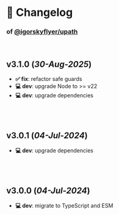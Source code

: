 # 📒 Changelog

### of [@igorskyflyer/upath](https://github.com/igorskyflyer/npm-upath)

<br>

## v3.1.0 (*30-Aug-2025*)

- **✅ fix**: refactor safe guards
- **💻 dev**: upgrade Node to >= v22
- **💻 dev**: upgrade dependencies

<br>
<br>

## v3.0.1 (*04-Jul-2024*)

- **💻 dev**: upgrade dependencies

<br>
<br>

## v3.0.0 (*04-Jul-2024*)

- **💻 dev**: migrate to TypeScript and ESM
